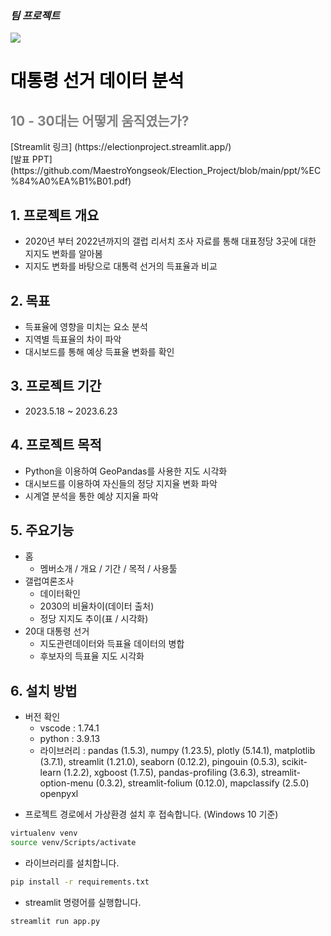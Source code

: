 ### *팀 프로젝트*
<img src="image/kaggle.png"/>
<h1 style='color: black;'>대통령 선거 데이터 분석</h1>
<h2 style='color: gray;'>10 - 30대는 어떻게 움직였는가?</h2>
[Streamlit 링크] (https://electionproject.streamlit.app/) <br/>
[발표 PPT] (https://github.com/MaestroYongseok/Election_Project/blob/main/ppt/%EC%84%A0%EA%B1%B01.pdf) <br/>

## 1. 프로젝트 개요
- 2020년 부터 2022년까지의 갤럽 리서치 조사 자료를 통해 대표정당 3곳에 대한 지지도 변화를 알아봄
- 지지도 변화를 바탕으로 대통력 선거의 득표율과 비교

## 2. 목표 
- 득표율에 영향을 미치는 요소 분석
- 지역별 득표율의 차이 파악
- 대시보드를 통해 예상 득표율 변화를 확인

## 3. 프로젝트 기간
- 2023.5.18 ~ 2023.6.23

## 4. 프로젝트 목적
- Python을 이용하여 GeoPandas를 사용한 지도 시각화 
- 대시보드를 이용하여 자신들의 정당 지지율 변화 파악
- 시계열 분석을 통한 예상 지지율 파악

## 5. 주요기능
- 홈 
  + 멤버소개 / 개요 / 기간 / 목적 / 사용툴
- 갤럽여론조사
  + 데이터확인
  + 2030의 비율차이(데이터 출처)
  + 정당 지지도 추이(표 / 시각화)
- 20대 대통령 선거
  + 지도관련데이터와 득표율 데이터의 병합 
  + 후보자의 득표율 지도 시각화
  
## 6. 설치 방법
+ 버전 확인
    - vscode : 1.74.1
    - python : 3.9.13
    - 라이브러리 : pandas (1.5.3), numpy (1.23.5), plotly (5.14.1), matplotlib (3.7.1), streamlit (1.21.0), seaborn (0.12.2), pingouin (0.5.3), scikit-learn (1.2.2), xgboost (1.7.5), pandas-profiling (3.6.3), streamlit-option-menu (0.3.2), streamlit-folium (0.12.0), mapclassify (2.5.0) openpyxl 

- 프로젝트 경로에서 가상환경 설치 후 접속합니다. (Windows 10 기준)
```bash
virtualenv venv
source venv/Scripts/activate
```

- 라이브러리를 설치합니다. 
```bash
pip install -r requirements.txt
```

- streamlit 명령어를 실행합니다. 
```bash
streamlit run app.py
```